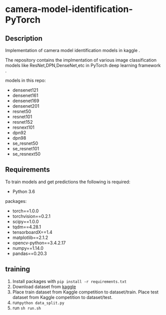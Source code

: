  # camera-model-identification-PyTorch

 ## Description

Implementation of camera model identification models  in kaggle .

The repository contains the implmentation of various image classification models like ResNet,DPN,DenseNet,etc in PyTorch deep learning framework  .

models in this repo:

- densenet121
- densenet161
- densenet169
- densenet201
- resnet50
- resnet101
- resnet152
- resnext101
- dpn92
- dpn98
- se_resnet50
- se_resnet101
- se_resnext50

## Requirements

To train models and get predictions the following is required:

- Python 3.6

packages:

- torch==1.0.0
- torchvision==0.2.1
- scipy==1.0.0
- tqdm==4.28.1
- tensorboardX==1.4
- matplotlib==2.1.2
- opencv-python==3.4.2.17
- numpy==1.14.0
- pandas==0.20.3

## training

1. Install packages with `pip install -r requirements.txt`
2. Download dataset  from [kaggle](https://www.kaggle.com/c/sp-society-camera-model-identification/data)
3. Place train dataset from Kaggle competition to dataset/train. Place test dataset from Kaggle competition to dataset/test. 
4. run`python data_split.py`
5. run `sh run.sh`



